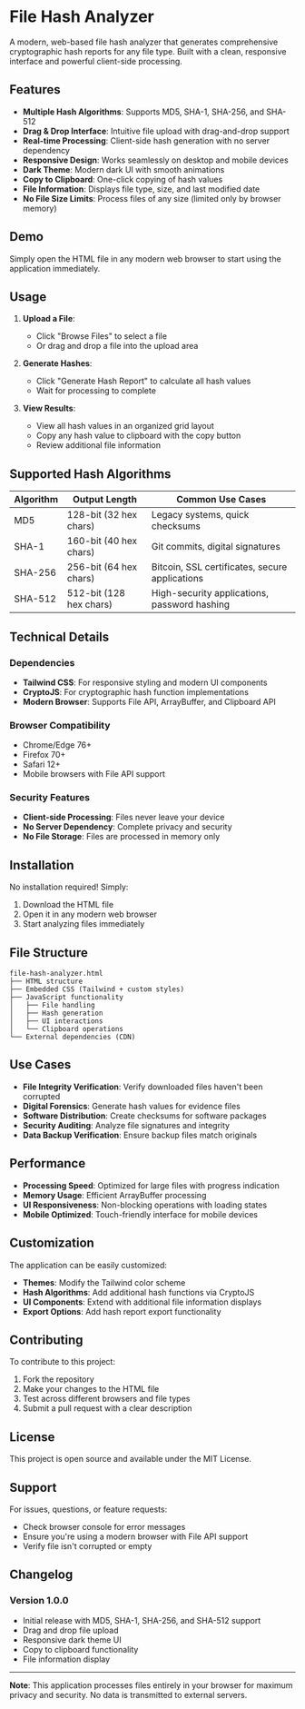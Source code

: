 # File Hash Analyzer

A modern, web-based file hash analyzer that generates comprehensive cryptographic hash reports for any file type. Built with a clean, responsive interface and powerful client-side processing.

## Features

- **Multiple Hash Algorithms**: Supports MD5, SHA-1, SHA-256, and SHA-512
- **Drag & Drop Interface**: Intuitive file upload with drag-and-drop support
- **Real-time Processing**: Client-side hash generation with no server dependency
- **Responsive Design**: Works seamlessly on desktop and mobile devices
- **Dark Theme**: Modern dark UI with smooth animations
- **Copy to Clipboard**: One-click copying of hash values
- **File Information**: Displays file type, size, and last modified date
- **No File Size Limits**: Process files of any size (limited only by browser memory)

## Demo

Simply open the HTML file in any modern web browser to start using the application immediately.

## Usage

1. **Upload a File**:
   - Click "Browse Files" to select a file
   - Or drag and drop a file into the upload area

2. **Generate Hashes**:
   - Click "Generate Hash Report" to calculate all hash values
   - Wait for processing to complete

3. **View Results**:
   - View all hash values in an organized grid layout
   - Copy any hash value to clipboard with the copy button
   - Review additional file information

## Supported Hash Algorithms

| Algorithm | Output Length | Common Use Cases |
|-----------|---------------|------------------|
| MD5       | 128-bit (32 hex chars) | Legacy systems, quick checksums |
| SHA-1     | 160-bit (40 hex chars) | Git commits, digital signatures |
| SHA-256   | 256-bit (64 hex chars) | Bitcoin, SSL certificates, secure applications |
| SHA-512   | 512-bit (128 hex chars) | High-security applications, password hashing |

## Technical Details

### Dependencies
- **Tailwind CSS**: For responsive styling and modern UI components
- **CryptoJS**: For cryptographic hash function implementations
- **Modern Browser**: Supports File API, ArrayBuffer, and Clipboard API

### Browser Compatibility
- Chrome/Edge 76+
- Firefox 70+
- Safari 12+
- Mobile browsers with File API support

### Security Features
- **Client-side Processing**: Files never leave your device
- **No Server Dependency**: Complete privacy and security
- **No File Storage**: Files are processed in memory only

## Installation

No installation required! Simply:

1. Download the HTML file
2. Open it in any modern web browser
3. Start analyzing files immediately

## File Structure

```
file-hash-analyzer.html
├── HTML structure
├── Embedded CSS (Tailwind + custom styles)
├── JavaScript functionality
│   ├── File handling
│   ├── Hash generation
│   ├── UI interactions
│   └── Clipboard operations
└── External dependencies (CDN)
```

## Use Cases

- **File Integrity Verification**: Verify downloaded files haven't been corrupted
- **Digital Forensics**: Generate hash values for evidence files
- **Software Distribution**: Create checksums for software packages
- **Security Auditing**: Analyze file signatures and integrity
- **Data Backup Verification**: Ensure backup files match originals

## Performance

- **Processing Speed**: Optimized for large files with progress indication
- **Memory Usage**: Efficient ArrayBuffer processing
- **UI Responsiveness**: Non-blocking operations with loading states
- **Mobile Optimized**: Touch-friendly interface for mobile devices

## Customization

The application can be easily customized:

- **Themes**: Modify the Tailwind color scheme
- **Hash Algorithms**: Add additional hash functions via CryptoJS
- **UI Components**: Extend with additional file information displays
- **Export Options**: Add hash report export functionality

## Contributing

To contribute to this project:

1. Fork the repository
2. Make your changes to the HTML file
3. Test across different browsers and file types
4. Submit a pull request with a clear description

## License

This project is open source and available under the MIT License.

## Support

For issues, questions, or feature requests:
- Check browser console for error messages
- Ensure you're using a modern browser with File API support
- Verify file isn't corrupted or empty

## Changelog

### Version 1.0.0
- Initial release with MD5, SHA-1, SHA-256, and SHA-512 support
- Drag and drop file upload
- Responsive dark theme UI
- Copy to clipboard functionality
- File information display

---

**Note**: This application processes files entirely in your browser for maximum privacy and security. No data is transmitted to external servers.
